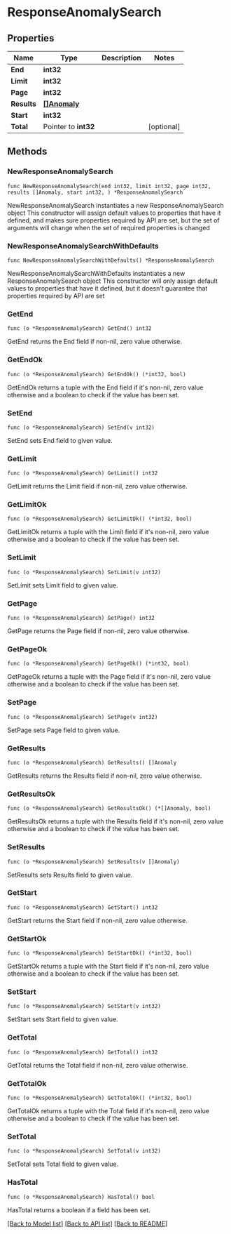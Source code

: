 # ResponseAnomalySearch

## Properties

Name | Type | Description | Notes
------------ | ------------- | ------------- | -------------
**End** | **int32** |  | 
**Limit** | **int32** |  | 
**Page** | **int32** |  | 
**Results** | [**[]Anomaly**](Anomaly.md) |  | 
**Start** | **int32** |  | 
**Total** | Pointer to **int32** |  | [optional] 

## Methods

### NewResponseAnomalySearch

`func NewResponseAnomalySearch(end int32, limit int32, page int32, results []Anomaly, start int32, ) *ResponseAnomalySearch`

NewResponseAnomalySearch instantiates a new ResponseAnomalySearch object
This constructor will assign default values to properties that have it defined,
and makes sure properties required by API are set, but the set of arguments
will change when the set of required properties is changed

### NewResponseAnomalySearchWithDefaults

`func NewResponseAnomalySearchWithDefaults() *ResponseAnomalySearch`

NewResponseAnomalySearchWithDefaults instantiates a new ResponseAnomalySearch object
This constructor will only assign default values to properties that have it defined,
but it doesn't guarantee that properties required by API are set

### GetEnd

`func (o *ResponseAnomalySearch) GetEnd() int32`

GetEnd returns the End field if non-nil, zero value otherwise.

### GetEndOk

`func (o *ResponseAnomalySearch) GetEndOk() (*int32, bool)`

GetEndOk returns a tuple with the End field if it's non-nil, zero value otherwise
and a boolean to check if the value has been set.

### SetEnd

`func (o *ResponseAnomalySearch) SetEnd(v int32)`

SetEnd sets End field to given value.


### GetLimit

`func (o *ResponseAnomalySearch) GetLimit() int32`

GetLimit returns the Limit field if non-nil, zero value otherwise.

### GetLimitOk

`func (o *ResponseAnomalySearch) GetLimitOk() (*int32, bool)`

GetLimitOk returns a tuple with the Limit field if it's non-nil, zero value otherwise
and a boolean to check if the value has been set.

### SetLimit

`func (o *ResponseAnomalySearch) SetLimit(v int32)`

SetLimit sets Limit field to given value.


### GetPage

`func (o *ResponseAnomalySearch) GetPage() int32`

GetPage returns the Page field if non-nil, zero value otherwise.

### GetPageOk

`func (o *ResponseAnomalySearch) GetPageOk() (*int32, bool)`

GetPageOk returns a tuple with the Page field if it's non-nil, zero value otherwise
and a boolean to check if the value has been set.

### SetPage

`func (o *ResponseAnomalySearch) SetPage(v int32)`

SetPage sets Page field to given value.


### GetResults

`func (o *ResponseAnomalySearch) GetResults() []Anomaly`

GetResults returns the Results field if non-nil, zero value otherwise.

### GetResultsOk

`func (o *ResponseAnomalySearch) GetResultsOk() (*[]Anomaly, bool)`

GetResultsOk returns a tuple with the Results field if it's non-nil, zero value otherwise
and a boolean to check if the value has been set.

### SetResults

`func (o *ResponseAnomalySearch) SetResults(v []Anomaly)`

SetResults sets Results field to given value.


### GetStart

`func (o *ResponseAnomalySearch) GetStart() int32`

GetStart returns the Start field if non-nil, zero value otherwise.

### GetStartOk

`func (o *ResponseAnomalySearch) GetStartOk() (*int32, bool)`

GetStartOk returns a tuple with the Start field if it's non-nil, zero value otherwise
and a boolean to check if the value has been set.

### SetStart

`func (o *ResponseAnomalySearch) SetStart(v int32)`

SetStart sets Start field to given value.


### GetTotal

`func (o *ResponseAnomalySearch) GetTotal() int32`

GetTotal returns the Total field if non-nil, zero value otherwise.

### GetTotalOk

`func (o *ResponseAnomalySearch) GetTotalOk() (*int32, bool)`

GetTotalOk returns a tuple with the Total field if it's non-nil, zero value otherwise
and a boolean to check if the value has been set.

### SetTotal

`func (o *ResponseAnomalySearch) SetTotal(v int32)`

SetTotal sets Total field to given value.

### HasTotal

`func (o *ResponseAnomalySearch) HasTotal() bool`

HasTotal returns a boolean if a field has been set.


[[Back to Model list]](../README.md#documentation-for-models) [[Back to API list]](../README.md#documentation-for-api-endpoints) [[Back to README]](../README.md)



